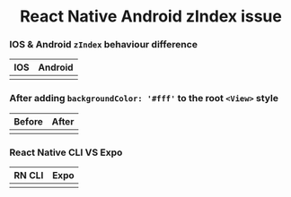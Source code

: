 <h1 align="center">
  React Native Android zIndex issue
</h1>

### IOS & Android `zIndex` behaviour difference

| IOS | Android |
| --- | ------- |
|     |         |

### After adding `backgroundColor: '#fff'` to the root `<View>` style

| Before | After |
| ------ | ----- |
|        |       |

### React Native CLI VS Expo

| RN CLI | Expo |
| ------ | ---- |
|        |      |
